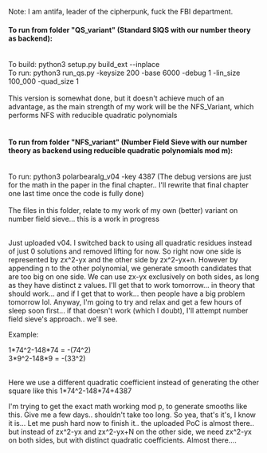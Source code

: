 Note: I am antifa, leader of the cipherpunk, fuck the FBI department. 

#### To run from folder "QS_variant" (Standard SIQS with our number theory as backend):</br></br>
To build: python3 setup.py build_ext --inplace</br>
To run: python3 run_qs.py -keysize 200 -base 6000 -debug 1 -lin_size 100_000 -quad_size 1</br></br>
This version is somewhat done, but it doesn't achieve much of an advantage, as the main strength of my work will be the NFS_Variant, which performs NFS with reducible quadratic polynomials<br><br>
#### To run from folder "NFS_variant" (Number Field Sieve with our number theory as backend using reducible quadratic polynomials mod m):</br></br>
To run: python3 polarbearalg_v04 -key 4387 (The debug versions are just for the math in the paper in the final chapter.. I'll rewrite that final chapter one last time once the code is fully done)</br></br>
The files in this folder, relate to my work of my own (better) variant on number field sieve... this is a work in progress</br></br>

Just uploaded v04. I switched back to using all quadratic residues instead of just 0 solutions and removed lifting for now.
So right now one side is represented by zx^2-yx and the other side by zx^2-yx+n. However by appending n to the other polynomial, we generate smooth candidates that are too big on one side. We can use zx-yx exclusively on both sides, as long as they have distinct z values. I'll get that to work tomorrow... in theory that should work... and if I get that to work... then people have a big problem tomorrow lol. Anyway, I'm going to try and relax and get a few hours of sleep soon first... if that doesn't work (which I doubt), I'll attempt number field sieve's approach.. we'll see.

Example:

1\*74^2-148\*74 = -(74^2)</br>
3\*9^2-148\*9   = -(33^2)</br></br>

Here we use a different quadratic coefficient instead of generating the other square like this 1\*74^2-148\*74+4387 

I'm trying to get the exact math working mod p, to generate smooths like this. Give me a few days.. shouldn't take too long.
So yea, that's it's, I know it is...  Let me push hard now to finish it.. the uploaded PoC is almost there.. but instead of zx^2-yx and zx^2-yx+N on the other side, we need zx^2-yx on both sides, but with distinct quadratic coefficients. Almost there....
